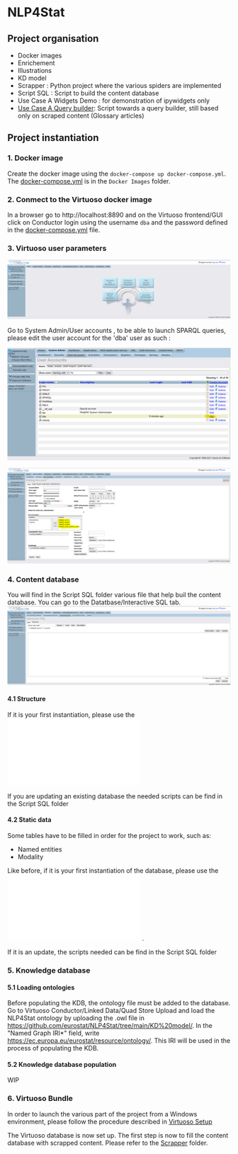 # NLP4Stat
## Project organisation
- Docker images
- Enrichement
- Illustrations
- KD model
- Scrapper : Python project where the various spiders are implemented
- Script SQL : Script to build the content database
- Use Case A Widgets Demo : for demonstration of ipywidgets only
- [Use Case A Query builder](https://github.com/eurostat/NLP4Stat/tree/main/Use%20Case%20A%20Query%20builder): Script towards a query builder, still based only on scraped content (Glossary articles) 


## Project instantiation

### 1. Docker image
Create the docker image using the `docker-compose up docker-compose.yml`. The [docker-compose.yml](Docker%20Images/docker-compose.yml) is in the `Docker Images` folder. 

### 2. Conmect to the Virtuoso docker image

In a browser go to http://localhost:8890
and on the Virtuoso frontend/GUI click on Conductor login using the username `dba` and the password defined in the [docker-compose.yml](Docker%20Images/docker-compose.yml) file.

### 3. Virtuoso user parameters

![Virtuoso conductor](/Illustrations/virtuoso_conductor_homepage.PNG)

Go to System Admin/User accounts , to be able to launch SPARQL queries, please edit the user account for the 'dba' user as such :

![Virtuoso User account edit](/Illustrations/virtuoso_conductor_user_account_edit.png)

![Virtuoso User account page](/Illustrations/virtuoso_conductor_user_accounts.PNG)

### 4. Content database

You will find in the Script SQL folder various file that help buil the content database. You can go to the  Datatbase/Interactive SQL tab.
![Virtuoso interactive SQL](/Illustrations/virtuoso_conductor_interactive_SQL.PNG)

#### 4.1 Structure

If it is your first instantiation, please use the ![global script](/Script%20SQL/cdb_global_v1_2021-06-01.sql)

If you are updating an existing database the needed scripts can be find in the Script SQL folder


#### 4.2 Static data

Some tables have to be filled in order for the project to work, such as:
- Named entities
- Modality

Like before, if it is your first instantiation of the database,  please use the ![global script](/Script%20SQL/cdb_global_data_v1_2021-06-01.sql) .

If it is an update, the scripts needed can be find in the Script SQL folder

### 5. Knowledge database

#### 5.1 Loading ontologies

Before populating the KDB, the ontology file must be added to the database. Go to Virtuoso Conductor/Linked Data/Quad Store Upload and load the NLP4Stat ontology by uploading the .owl file in https://github.com/eurostat/NLP4Stat/tree/main/KD%20model/. In the "Named Graph IRI*" field, write https://ec.europa.eu/eurostat/resource/ontology/. This IRI will be used in the process of populating the KDB.

#### 5.2 Knowledge database population 
WIP

### 6. Virtuoso Bundle
In order to launch the various part of the project from a Windows environment, please follow the procedure described in [Virtuoso Setup](https://github.com/eurostat/NLP4Stat/blob/main/Virtuoso%20Setup/README.md)

The Virtuoso database is now set up. The first step is now to fill the content database with scrapped content. Please refer to the [Scrapper](Scrapper) folder.
